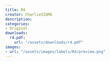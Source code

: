 ```yaml
---
title: R4
creator: CharlieSIGMA
description:
categories:
- Original
downloads:
  r4.pdf:
    url: "/assets/downloads/r4.pdf"
images:
- url: "/assets/images/labels/R4/preview.png"
---
```


